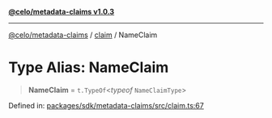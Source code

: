 [**@celo/metadata-claims v1.0.3**](../../README.md)

***

[@celo/metadata-claims](../../README.md) / [claim](../README.md) / NameClaim

# Type Alias: NameClaim

> **NameClaim** = `t.TypeOf`\<*typeof* `NameClaimType`\>

Defined in: [packages/sdk/metadata-claims/src/claim.ts:67](https://github.com/celo-org/developer-tooling/blob/master/packages/sdk/metadata-claims/src/claim.ts#L67)
